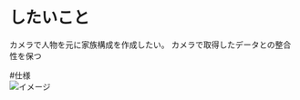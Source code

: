 # したいこと
カメラで人物を元に家族構成を作成したい。
カメラで取得したデータとの整合性を保つ

#仕様  
![イメージ](https://github.com/KokiKono/happy_home/wiki/images/emotions.jpeg)